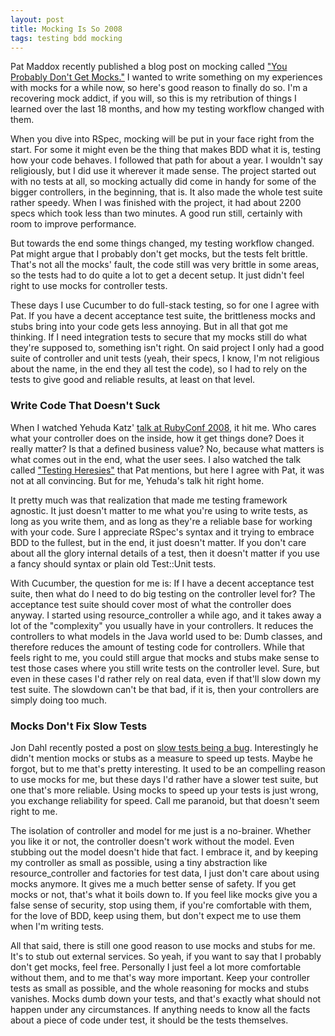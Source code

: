 ```yaml
---
layout: post
title: Mocking Is So 2008
tags: testing bdd mocking
---
```

Pat Maddox recently published a blog post on mocking called ["You Probably Don't Get Mocks."](http://www.patmaddox.com/blog/you-probably-dont-get-mocks) I wanted to write something on my experiences with mocks for a while now, so here's good reason to finally do so. I'm a recovering mock addict, if you will, so this is my retribution of things I learned over the last 18 months, and how my testing workflow changed with them.

When you dive into RSpec, mocking will be put in your face right from the start. For some it might even be the thing that makes BDD what it is, testing how your code behaves. I followed that path for about a year. I wouldn't say religiously, but I did use it wherever it made sense. The project started out with no tests at all, so mocking actually did come in handy for some of the bigger controllers, in the beginning, that is. It also made the whole test suite rather speedy. When I was finished with the project, it had about 2200 specs which took less than two minutes. A good run still, certainly with room to improve performance.

But towards the end some things changed, my testing workflow changed. Pat might argue that I probably don't get mocks, but the tests felt brittle. That's not all the mocks' fault, the code still was very brittle in some areas, so the tests had to do quite a lot to get a decent setup. It just didn't feel right to use mocks for controller tests.

These days I use Cucumber to do full-stack testing, so for one I agree with Pat. If you have a decent acceptance test suite, the brittleness mocks and stubs bring into your code gets less annoying. But in all that got me thinking. If I need integration tests to secure that my mocks still do what they're supposed to, something isn't right. On said project I only had a good suite of controller and unit tests (yeah, their specs, I know, I'm not religious about the name, in the end they all test the code), so I had to rely on the tests to give good and reliable results, at least on that level.

### Write Code That Doesn't Suck

When I watched Yehuda Katz' [talk at RubyConf 2008](http://rubyconf2008.confreaks.com/writing-code-that-doesnt-suck.html), it hit me. Who cares what your controller does on the inside, how it get things done? Does it really matter? Is that a defined business value? No, because what matters is what comes out in the end, what the user sees. I also watched the talk called ["Testing Heresies"](http://rubyconf2008.confreaks.com/testing-heresies.html) that Pat mentions, but here I agree with Pat, it was not at all convincing. But for me, Yehuda's talk hit right home.

It pretty much was that realization that made me testing framework agnostic. It just doesn't matter to me what you're using to write tests, as long as you write them, and as long as they're a reliable base for working with your code. Sure I appreciate RSpec's syntax and it trying to embrace BDD to the fullest, but in the end, it just doesn't matter. If you don't care about all the glory internal details of a test, then it doesn't matter if you use a fancy should syntax or plain old Test::Unit tests.

With Cucumber, the question for me is: If I have a decent acceptance test suite, then what do I need to do big testing on the controller level for? The acceptance test suite should cover most of what the controller does anyway. I started using resource\_controller a while ago, and it takes away a lot of the "complexity" you usually have in your controllers. It reduces the controllers to what models in the Java world used to be: Dumb classes, and therefore reduces the amount of testing code for controllers. While that feels right to me, you could still argue that mocks and stubs make sense to test those cases where you still write tests on the controller level. Sure, but even in these cases I'd rather rely on real data, even if that'll slow down my test suite. The slowdown can't be that bad, if it is, then your controllers are simply doing too much.

### Mocks Don't Fix Slow Tests

Jon Dahl recently posted a post on [slow tests being a bug](http://railspikes.com/2009/3/10/slow-tests-are-a-bug). Interestingly he didn't mention mocks or stubs as a measure to speed up tests. Maybe he forgot, but to me that's pretty interesting. It used to be an compelling reason to use mocks for me, but these days I'd rather have a slower test suite, but one that's more reliable. Using mocks to speed up your tests is just wrong, you exchange reliability for speed. Call me paranoid, but that doesn't seem right to me.

The isolation of controller and model for me just is a no-brainer. Whether you like it or not, the controller doesn't work without the model. Even stubbing out the model doesn't hide that fact. I embrace it, and by keeping my controller as small as possible, using a tiny abstraction like resource\_controller and factories for test data, I just don't care about using mocks anymore. It gives me a much better sense of safety. If you get mocks or not, that's what it boils down to. If you feel like mocks give you a false sense of security, stop using them, if you're comfortable with them, for the love of BDD, keep using them, but don't expect me to use them when I'm writing tests.

All that said, there is still one good reason to use mocks and stubs for me. It's to stub out external services. So yeah, if you want to say that I probably don't get mocks, feel free. Personally I just feel a lot more comfortable without them, and to me that's way more important. Keep your controller tests as small as possible, and the whole reasoning for mocks and stubs vanishes. Mocks dumb down your tests, and that's exactly what should not happen under any circumstances. If anything needs to know all the facts about a piece of code under test, it should be the tests themselves.
